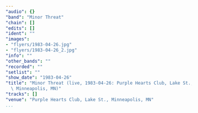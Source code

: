 ```yaml
---
"audio": {}
"band": "Minor Threat"
"chain": []
"edits": []
"ident": ""
"images":
- "flyers/1983-04-26.jpg"
- "flyers/1983-04-26_2.jpg"
"info": ""
"other_bands": ""
"recorded": ""
"setlist": ""
"show_date": "1983-04-26"
"title": "Minor Threat (live, 1983-04-26: Purple Hearts Club, Lake St.,\
  \ Minneapolis, MN)"
"tracks": []
"venue": "Purple Hearts Club, Lake St., Minneapolis, MN"
...
```

